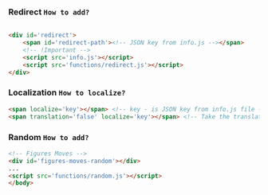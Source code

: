 ### Redirect `How to add?`

```html

<div id='redirect'>
	<span id='redirect-path'><!-- JSON key from info.js --></span>
	<!-- !Important -->
	<script src='info.js'></script>
	<script src='functions/redirect.js'></script>
</div>
```

### Localization `How to localize?`

```html
<span localize='key'></span> <!-- key - is JSON key from info.js file -->
<span translation='false' localize='key'></span> <!-- Take the translation from the default language, ignoring the others (useful for names) -->
```

### Random `How to add?`

```html
<!-- Figures Moves -->
<div id='figures-moves-random'></div>
...
<script src='functions/random.js'></script>
</body>
```